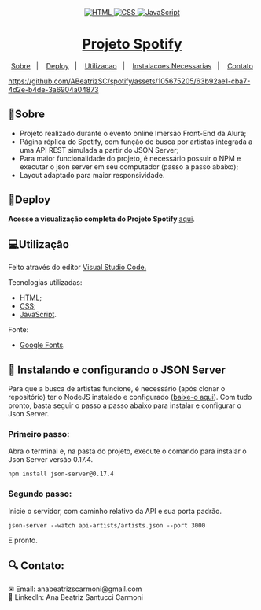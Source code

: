 <div align="center"> 
    <a href="https://developer.mozilla.org/pt-BR/docs/Web/HTML">
    <img src="https://img.shields.io/badge/HTML-E34F26.svg?logo=html5&logoColor=white" alt="HTML">
    </a>
    <a href="https://developer.mozilla.org/pt-BR/docs/Web/CSS">
    <img src="https://img.shields.io/badge/CSS-1572B6.svg?logo=css3&logoColor=white" alt="CSS">
    </a>
    <a href="https://developer.mozilla.org/en-US/docs/Web/JavaScript">
    <img src="https://img.shields.io/badge/JavaScript-F7DF1E.svg?logo=javascript&logoColor=black" alt="JavaScript">
    </a>
    <a href="https://developer.mozilla.org/en-US/docs/Web/JavaScript">
</div>

<div align="center"> 
  <h1>Projeto Spotify</h1>
    
  [Sobre](#sobre)&nbsp;&nbsp;&nbsp;|&nbsp;&nbsp;&nbsp; [Deploy](#deploy)&nbsp;&nbsp;&nbsp;|&nbsp;&nbsp;&nbsp; [Utilizacao](#utilizacao)&nbsp;&nbsp;&nbsp;|&nbsp;&nbsp;&nbsp; [Instalacoes Necessarias](#instalando-json)&nbsp;&nbsp;&nbsp;|&nbsp;&nbsp;&nbsp; [Contato](#contato)
</div>

https://github.com/ABeatrizSC/spotify/assets/105675205/63b92ae1-cba7-4d2e-b4de-3a6904a04873

<h2 name="sobre">📝Sobre</h2>
<ul>
  <li>Projeto realizado durante o evento online Imersão Front-End da Alura;</li>
  <li>Página réplica do Spotify, com função de busca por artistas integrada a uma API REST simulada a partir do JSON Server;</li>
  <li>Para maior funcionalidade do projeto, é necessário possuir o NPM e executar o json server em seu computador (passo a passo abaixo);</li>
  <li>Layout adaptado para maior responsividade.</li>
</ul>

<h2 name="deploy">🔗Deploy</h2>
<p><strong> Acesse a visualização completa do Projeto Spotify </strong> <a href="https://abeatrizsc.github.io/spotify/" target="_blank"> aqui</a>.</p>

<h2 name="utilizacao">💻Utilização</h2></p>
<p>Feito através do editor <a href="https://code.visualstudio.com/docs">Visual Studio Code.</a>
<p>Tecnologias utilizadas:</p>
<ul>
  <li><a href="https://developer.mozilla.org/en-US/docs/Glossary/HTML5" target="_blank">HTML</a>;</li>
  <li><a href="https://developer.mozilla.org/en-US/docs/Web/css" target="_blank">CSS</a>;</li>
  <li><a href="https://developer.mozilla.org/en-US/docs/Glossary/JavaScript" target="_blank">JavaScript</a>.</li>
</ul>
<p>Fonte:</p>
<ul>
  <li><a href="https://fonts.google.com/" target="_blank">Google Fonts</a>.</li>
</ul>

<h2 name="instalando-json">💾 Instalando e configurando o JSON Server</h2>
<p>Para que a busca de artistas funcione, é necessário (após clonar o repositório) ter o NodeJS instalado e configurado (<a href="https://docs.npmjs.com/downloading-and-installing-node-js-and-npm/" target="_blank">baixe-o aqui</a>). Com tudo pronto, basta seguir o passo a passo abaixo para instalar e configurar o Json Server.</p>
<h3>Primeiro passo:</h3>
<p>Abra o terminal e, na pasta do projeto, execute o comando para instalar o Json Server versão 0.17.4.</p>
<code>npm install json-server@0.17.4</code>
<h3>Segundo passo:</h3>
<p>Inicie o servidor, com caminho relativo da API e sua porta padrão.</p>
<code>json-server --watch api-artists/artists.json --port 3000</code>
<p>E pronto.</p>


<h2 name="contato">🔍 Contato:</h2>
✉ Email: anabeatrizscarmoni@gmail.com </br>
🔗 LinkedIn: Ana Beatriz Santucci Carmoni

 
